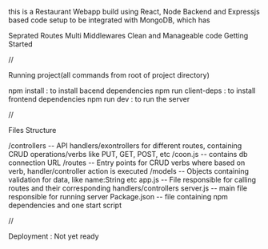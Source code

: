 this is a Restaurant Webapp build using React,
Node Backend and Expressjs based code setup to be integrated with MongoDB, which has

Seprated Routes
Multi Middlewares
Clean and Manageable code
Getting Started

//

Running project(all commands from root of project directory)

npm install : to install bacend dependencies
npm run client-deps : to install frontend dependencies
npm run dev : to run the server 

//

Files Structure

/controllers -- API handlers/exontrollers for different routes, containing CRUD operations/verbs like PUT, GET, POST, etc
/coon.js -- contains db connection URL
/routes -- Entry points for CRUD verbs where based on verb, handler/controller action is executed
/models -- Objects containing validation for data, like name:String etc
app.js -- File responsible for calling routes and their corresponding handlers/controllers
server.js -- main file responsible for running server 
Package.json -- file containing npm dependencies and one start script

//

Deployment : Not yet ready


